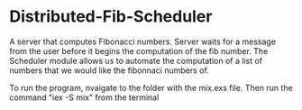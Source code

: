 # Distributed-Fib-Scheduler

A server that computes Fibonacci numbers. Server waits for a message from the user before it begins the computation of the fib number. The Scheduler module allows us to automate the computation of a list of numbers that we would like the fibonnaci numbers of.

To run the program, nvaigate to the folder with the mix.exs file.
Then run the command "iex -S mix" from the terminal
